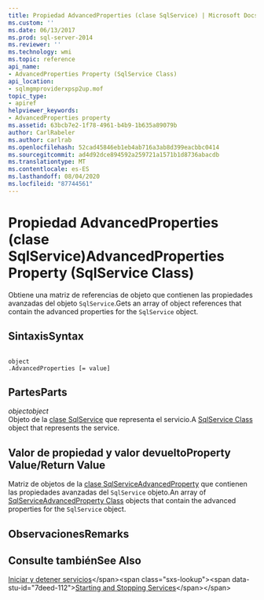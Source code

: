 ```yaml
---
title: Propiedad AdvancedProperties (clase SqlService) | Microsoft Docs
ms.custom: ''
ms.date: 06/13/2017
ms.prod: sql-server-2014
ms.reviewer: ''
ms.technology: wmi
ms.topic: reference
api_name:
- AdvancedProperties Property (SqlService Class)
api_location:
- sqlmgmproviderxpsp2up.mof
topic_type:
- apiref
helpviewer_keywords:
- AdvancedProperties property
ms.assetid: 63bcb7e2-1f78-4961-b4b9-1b635a89079b
author: CarlRabeler
ms.author: carlrab
ms.openlocfilehash: 52cad45846eb1eb4ab716a3ab8d399eacbbc0414
ms.sourcegitcommit: ad4d92dce894592a259721a1571b1d8736abacdb
ms.translationtype: MT
ms.contentlocale: es-ES
ms.lasthandoff: 08/04/2020
ms.locfileid: "87744561"
---
```

# <a name="advancedproperties-property-sqlservice-class"></a><span data-ttu-id="7deed-102">Propiedad AdvancedProperties (clase SqlService)</span><span class="sxs-lookup"><span data-stu-id="7deed-102">AdvancedProperties Property (SqlService Class)</span></span>
  <span data-ttu-id="7deed-103">Obtiene una matriz de referencias de objeto que contienen las propiedades avanzadas del objeto `SqlService`.</span><span class="sxs-lookup"><span data-stu-id="7deed-103">Gets an array of object references that contain the advanced properties for the `SqlService` object.</span></span>  
  
## <a name="syntax"></a><span data-ttu-id="7deed-104">Sintaxis</span><span class="sxs-lookup"><span data-stu-id="7deed-104">Syntax</span></span>  
  
```  
  
object  
.AdvancedProperties [= value]  
```  
  
## <a name="parts"></a><span data-ttu-id="7deed-105">Partes</span><span class="sxs-lookup"><span data-stu-id="7deed-105">Parts</span></span>  
 <span data-ttu-id="7deed-106">*object*</span><span class="sxs-lookup"><span data-stu-id="7deed-106">*object*</span></span>  
 <span data-ttu-id="7deed-107">Objeto de la [clase SqlService](sqlservice-class.md) que representa el servicio.</span><span class="sxs-lookup"><span data-stu-id="7deed-107">A [SqlService Class](sqlservice-class.md) object that represents the service.</span></span>  
  
## <a name="property-valuereturn-value"></a><span data-ttu-id="7deed-108">Valor de propiedad y valor devuelto</span><span class="sxs-lookup"><span data-stu-id="7deed-108">Property Value/Return Value</span></span>  
 <span data-ttu-id="7deed-109">Matriz de objetos de la [clase SqlServiceAdvancedProperty](../sqlserviceadvancedproperty-class/sqlserviceadvancedproperty-class.md) que contienen las propiedades avanzadas del `SqlService` objeto.</span><span class="sxs-lookup"><span data-stu-id="7deed-109">An array of [SqlServiceAdvancedProperty Class](../sqlserviceadvancedproperty-class/sqlserviceadvancedproperty-class.md) objects that contain the advanced properties for the `SqlService` object.</span></span>  
  
## <a name="remarks"></a><span data-ttu-id="7deed-110">Observaciones</span><span class="sxs-lookup"><span data-stu-id="7deed-110">Remarks</span></span>  
  
## <a name="see-also"></a><span data-ttu-id="7deed-111">Consulte también</span><span class="sxs-lookup"><span data-stu-id="7deed-111">See Also</span></span>  
 <span data-ttu-id="7deed-112">[Iniciar y detener servicios](https://technet.microsoft.com/library/ms174886\(v=sql.105\).aspx)</span><span class="sxs-lookup"><span data-stu-id="7deed-112">[Starting and Stopping Services](https://technet.microsoft.com/library/ms174886\(v=sql.105\).aspx)</span></span>  
  
  
